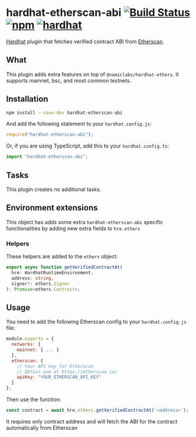 # hardhat-etherscan-abi [![Build Status](https://github.com/poma/hardhat-etherscan-abi/workflows/build/badge.svg)](https://github.com/poma/hardhat-etherscan-abi/actions) [![npm](https://img.shields.io/npm/v/hardhat-etherscan-abi.svg)](https://www.npmjs.com/package/hardhat-etherscan-abi) [![hardhat](https://hardhat.org/buidler-plugin-badge.svg?1)](https://hardhat.org)

[Hardhat](https://hardhat.org) plugin that fetches verified contract ABI from [Etherscan](https://etherscan.io).

## What

This plugin adds extra features on top of `@nomiclabs/hardhat-ethers`. It supports mainnet, bsc, and most common testnets.

## Installation

```bash
npm install --save-dev hardhat-etherscan-abi
```

And add the following statement to your `hardhat.config.js`:

```js
require("hardhat-etherscan-abi");
```

Or, if you are using TypeScript, add this to your `hardhat.config.ts`:

```js
import "hardhat-etherscan-abi";
```

## Tasks

This plugin creates no additional tasks.

## Environment extensions

This object has adds some extra `hardhat-etherscan-abi` specific functionalities by adding new extra fields to `hre.ethers`

### Helpers

These helpers are added to the `ethers` object:

```typescript
export async function getVerifiedContractAt(
  hre: HardhatRuntimeEnvironment,
  address: string,
  signer?: ethers.Signer
): Promise<ethers.Contract>;
```

## Usage

You need to add the following Etherscan config to your `hardhat.config.js` file:

```js
module.exports = {
  networks: {
    mainnet: { ... }
  },
  etherscan: {
    // Your API key for Etherscan
    // Obtain one at https://etherscan.io/
    apiKey: "YOUR_ETHERSCAN_API_KEY"
  }
};
```

Then use the function:

```js
const contract = await hre.ethers.getVerifiedContractAt('<address>');
```

It requires only contract address and will fetch the ABI for the contract automatically from Etherscan
